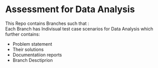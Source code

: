 # Assessment for Data Analysis
This Repo contains Branches such that : <br />
Each Branch has Indivisual test case scenarios for Data Analysis which further contains: <br />
* Problem statement
* Their  solutions
* Documentatiion reports
* Branch Desctiprion 

